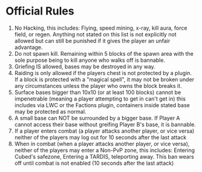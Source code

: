 # Official Rules

1) No Hacking, this includes: Flying, speed mining, x-ray, kill aura, force field, or regen. Anything not stated on this list is not explicitly not allowed but can still be punished if it gives the player an unfair advantage.
2) Do not spawn kill. Remaining within 5 blocks of the spawn area with the sole purpose being to kill anyone who walks off is bannable.
3) Griefing IS allowed, bases may be destroyed in any way. 
4) Raiding is only allowed if the players chest is not protected by a plugin. If a block is protected with a "magical spell", it may not be broken under any circumstances unless the player who owns the block breaks it.
5) Surface bases bigger than 10x10 (or at least 100 blocks) cannot be impenetrable (meaning a player attempting to get in can't get in) this includes via LWC or the Factions plugin, containers inside stated base may be protected as normal.
6) A small base can NOT be surrounded by a bigger base. If Player A cannot access their base without greifing Player B's base, it is bannable.
7) If a player enters combat (a player attacks another player, or vice versa) neither of the players may log out for 10 seconds after the last attack
8) When in combat (when a player attacks another player, or vice versa), neither of the players may enter a Non-PvP zone, this includes: Entering Cubed's safezone, Entering a TARDIS, teleporting away. This ban wears off until combat is not enabled (10 seconds after the last attack)
